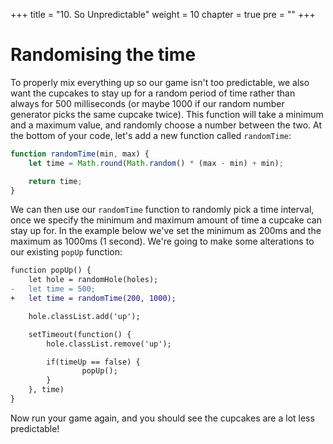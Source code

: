 +++
title = "10. So Unpredictable"
weight = 10
chapter = true
pre = ""
+++

# Randomising the time

To properly mix everything up so our game isn't too predictable, we also want the cupcakes to stay up for a random period of time rather than always for 500 milliseconds (or maybe 1000 if our random number generator picks the same cupcake twice). This function will take a minimum and a maximum value, and randomly choose a number between the two. At the bottom of your code, let's add a new function called `randomTime`:

```js
function randomTime(min, max) {
    let time = Math.round(Math.random() * (max - min) + min);

    return time;
}
```

We can then use our `randomTime` function to randomly pick a time interval, once we specify the minimum and maximum amount of time a cupcake can stay up for. In the example below we've set the minimum as 200ms and the maximum as 1000ms (1 second). We're going to make some alterations to our existing `popUp` function:

```diff
function popUp() {
	let hole = randomHole(holes);
-	let time = 500;
+	let time = randomTime(200, 1000);

	hole.classList.add('up');

	setTimeout(function() {
		hole.classList.remove('up');

		if(timeUp == false) {
				popUp();
		}
	}, time)
}
```

Now run your game again, and you should see the cupcakes are a lot less predictable!
